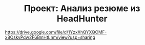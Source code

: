 # <center> Проект: Анализ резюме из HeadHunter  
https://drive.google.com/file/d/1YzxXhQYXQOMF-x8OskvPdw2F6BmHtLnm/view?usp=sharing
